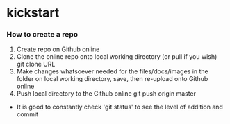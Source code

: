 kickstart
=========
### How to create a repo

1. Create repo on Github online
2. Clone the online repo onto local working directory (or pull if you wish)
    git clone URL
3. Make changes whatsoever needed for the files/docs/images in the folder on local working directory, save, then re-upload onto Github online
4. Push local directory to the Github online
  git push origin master
  
  * It is good to constantly check 'git status' to see the level of addition and commit